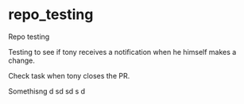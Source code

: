 # repo_testing
Repo testing

Testing to see if tony receives a notification when he himself makes a change.


Check task when tony closes the PR.

Somethisng
d
sd
sd
s
d
